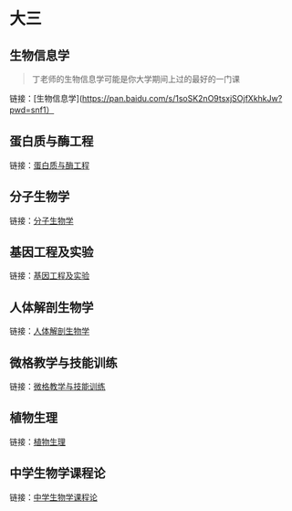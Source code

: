 # 大三
## 生物信息学
> 丁老师的生物信息学可能是你大学期间上过的最好的一门课

链接：[生物信息学](https://pan.baidu.com/s/1soSK2nO9tsxjSOjfXkhkJw?pwd=snf1）

## 蛋白质与酶工程
链接：[蛋白质与酶工程](https://pan.baidu.com/s/1MnnlW9srVuZEuvkwfD_pHA?pwd=ypdo)

## 分子生物学
链接：[分子生物学](https://pan.baidu.com/s/1w8Y_HTPHlCV56U-rJUXelA?pwd=9cl9)

## 基因工程及实验
链接：[基因工程及实验](https://pan.baidu.com/s/1tHoOcKc36coTNJMG0aBk1g?pwd=01s8)

## 人体解剖生物学
链接：[人体解剖生物学](https://pan.baidu.com/s/1BsgyBvq0nYRwDyCcg-SOdQ?pwd=c5yc)

## 微格教学与技能训练
链接：[微格教学与技能训练](https://pan.baidu.com/s/1qvsnKTVSmYU4OZhGwg-fQA?pwd=lcbm)

## 植物生理
链接：[植物生理](https://pan.baidu.com/s/1B90hcJSPcHnH0EHMTVjO9A?pwd=sz7k)

## 中学生物学课程论
链接：[中学生物学课程论](https://pan.baidu.com/s/1cGeGuL84fBZ-feexVSzy-Q?pwd=02mr)


